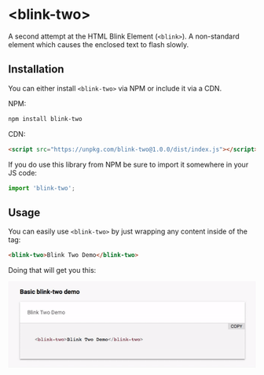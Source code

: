 # \<blink-two\>

A second attempt at the HTML Blink Element (`<blink>`). A non-standard element which causes the enclosed text to flash slowly.

## Installation

You can either install `<blink-two>` via NPM or include it via a CDN.

NPM:

```bash
npm install blink-two
```

CDN:

```HTML
<script src="https://unpkg.com/blink-two@1.0.0/dist/index.js"></script>
```

If you do use this library from NPM be sure to import it somewhere in your JS code:

```JavaScript
import 'blink-two';
```

## Usage

You can easily use `<blink-two>` by just wrapping any content inside of the tag:

```HTML
<blink-two>Blink Two Demo</blink-two>
```

Doing that will get you this:

![Blink Two Tag Demo](https://raw.githubusercontent.com/MichaelSolati/blink-two/v1.0.0/src/assets/example.gif)